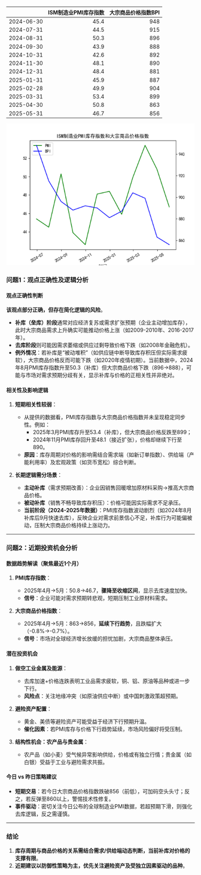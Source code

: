 |            |   ISM制造业PMI库存指数 |   大宗商品价格指数BPI |
|:-----------|-----------------------:|----------------------:|
| 2024-06-30 |                   45.4 |                   948 |
| 2024-07-31 |                   44.5 |                   915 |
| 2024-08-31 |                   50.3 |                   896 |
| 2024-09-30 |                   43.9 |                   888 |
| 2024-10-31 |                   42.6 |                   892 |
| 2024-11-30 |                   48.1 |                   890 |
| 2024-12-31 |                   48.4 |                   881 |
| 2025-01-31 |                   45.9 |                   887 |
| 2025-02-28 |                   49.9 |                   904 |
| 2025-03-31 |                   53.4 |                   899 |
| 2025-04-30 |                   50.8 |                   863 |
| 2025-05-31 |                   46.7 |                   856 |

![图](PMI_BPI.png)



### 问题1：观点正确性及逻辑分析

#### 观点正确性判断
**该观点部分正确，但存在简化逻辑的风险**。  
- **补库（垒库）阶段**通常对应经济复苏或需求扩张预期（企业主动增加库存），此时大宗商品需求上升确实可能推动价格上涨（如2009-2010年、2016-2017年）。  
- **去库阶段**则可能因需求萎缩或供应过剩导致价格下跌（如2008年金融危机）。  
- **例外情况**：若补库是“被动堆积”（如供应链中断导致库存积压但实际需求疲软），大宗商品价格反而可能下跌（如2020年疫情初期）。当前数据中，2024年8月PMI库存指数升至50.3（补库）但大宗商品价格下跌（896→888），可能与市场对需求预期分歧有关，显示补库与价格的正相关性并非绝对。

#### 相关性及影响逻辑
1. **短期相关性较弱**：  
   - 从提供的数据看，PMI库存指数与大宗商品价格指数并未呈现稳定同步性。例如：  
     - 2025年3月PMI库存升至53.4（补库），但大宗商品价格反跌至899；  
     - 2024年11月PMI库存回升至48.1（接近扩张），价格却继续下行至890。  
   - **原因**：库存周期对价格的影响需结合需求端（如新订单指数）、供给端（产能利用率）及宏观政策（如货币宽松）综合判断。

2. **长期逻辑需分场景**：  
   - **主动补库**（需求预期改善）：企业因销售回暖增加原材料采购→推高大宗商品价格。  
   - **被动补库**（销售不畅导致库存积压）：价格可能因实际需求不足承压。  
   - **当前阶段（2024-2025年数据）**：PMI库存指数波动剧烈（如2024年8月补库后9月快速去库），反映企业对需求前景信心不足，补库行为可能偏被动，压制大宗商品价格持续上涨动力。

---

### 问题2：近期投资机会分析

#### 数据趋势解读（聚焦最近1个月）
1. **PMI库存指数**：  
   - 2025年4月→5月：50.8→46.7，**骤降至收缩区间**，显示去库速度加快。  
   - **信号**：企业可能对需求预期转悲观，短期压制工业原材料需求。

2. **大宗商品价格指数**：  
   - 2025年4月→5月：863→856，**延续下行趋势**，且跌幅扩大（-0.8%→-0.7%）。  
   - **信号**：市场对全球经济增长放缓的担忧加剧，大宗商品整体承压。

#### 潜在投资机会
1. **做空工业金属及能源**：  
   - 去库加速+价格连跌表明工业品需求疲软，铜、铝、原油等品种或进一步下行。  
   - **风险点**：关注地缘冲突（如原油供应中断）或中国刺激政策超预期。

2. **避险资产配置**：  
   - 黄金、美债等避险资产可能受益于经济下行预期升温。  
   - **催化因素**：若PMI库存与价格下行趋势延续，市场风险偏好将受压制。

3. **结构性机会：农产品与贵金属**：  
   - 农产品（如小麦）受气候异常影响供给，价格或有独立行情；贵金属（如白银）受益于工业与避险需求共振。  

#### 今日 vs 昨日策略建议
- **短期交易**：若今日大宗商品价格指数跌破856（前低），可加码空头头寸；反之，若反弹至860以上，警惕技术性修复。  
- **事件驱动**：密切关注今日公布的全球制造业PMI数据，若超预期下滑，则强化去库逻辑，反之需谨慎。  

---

### 结论
1. **库存周期与商品价格的关系需结合需求/供给端动态判断，当前补库对价格的支撑有限**。  
2. **近期建议以防御性策略为主，优先关注避险资产及受独立因素驱动的品种**。